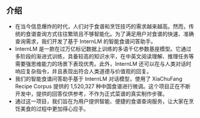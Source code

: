 ## 介绍
- 在当今信息爆炸的时代，人们对于食谱和烹饪技巧的需求越来越高。然而，传统的食谱查询方式往往繁琐且不够智能化。为了满足用户对食谱的快速、准确查询需求，我们开发了基于 InternLM 的智能食谱问答助手。
- InternLM 是一款在过万亿标记数据上训练的多语千亿参数基座模型。它通过多阶段的渐进式训练，具备较高的知识水平，在中英文阅读理解、推理任务等需要强思维能力的场景下表现优秀。此外，InternLM 还可以在与人类对话时响应复杂指令，并且表现出符合人类道德与价值观的回复。
- 我们的智能食谱问答助手基于 InternLM 对话模型，使用了 XiaChuFang Recipe Corpus 提供的 1,520,327 种中国食谱进行微调。这个项目正在不断开发中，提供的回答仅供参考，不作为正式菜谱的真实制作步骤。
- 通过这一项目，我们旨在为用户提供智能、便捷的食谱查询服务，让大家在烹饪美食的过程中更加得心应手。
